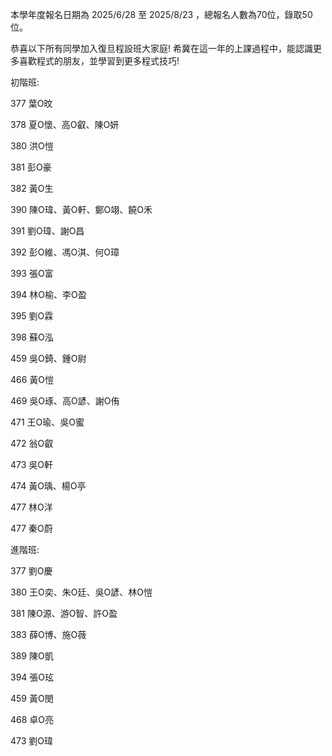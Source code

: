 本學年度報名日期為 2025/6/28 至 2025/8/23 ，總報名人數為70位，錄取50位。

恭喜以下所有同學加入復旦程設班大家庭! 希冀在這一年的上課過程中，能認識更多喜歡程式的朋友，並學習到更多程式技巧!

初階班:

377	葉O旼

378	夏O懷、高O叡、陳O妍

380	洪O愷

381	彭O豪

382	黃O生

390	陳O瑋、黃O軒、鄭O翊、饒O禾

391	劉O瑋、謝O昌 

392	彭O維、馮O淇、何O璋

393 張O富

394 林O榆、李O盈

395 劉O霖 

398	蘇O泓

459	吳O錡、鍾O尉

466	黃O愷

469	吳O琢、高O諺、謝O侑

471	王O瑜、吳O蜜

472	翁O叡

473	吳O軒

474	黃O瑀、楊O亭

477	林O洋

477	秦O蔚

進階班:

377	劉O慶

380	王O奕、朱O廷、吳O諺、林O愷

381	陳O源、游O智、許O盈

383	薛O博、施O薇

389	陳O凱

394	張O玹

459	黃O閔

468	卓O亮

473	劉O瑋